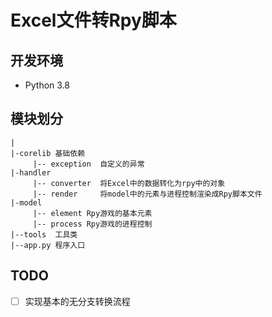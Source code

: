# Excel文件转Rpy脚本

## 开发环境
- Python 3.8

## 模块划分
```
|
|-corelib 基础依赖
     |-- exception  自定义的异常
|-handler
     |-- converter  将Excel中的数据转化为rpy中的对象
     |-- render     将model中的元素与进程控制渲染成Rpy脚本文件
|-model
     |-- element Rpy游戏的基本元素
     |-- process Rpy游戏的进程控制
|--tools  工具类
|--app.py 程序入口
```

## TODO
- [ ] 实现基本的无分支转换流程
